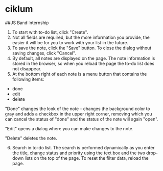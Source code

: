 # ciklum

##JS Band Internship

1. To start with to-do list, click "Create".
2. Not all fields are required, but the more information you provide, the easier it will be for you to work with your list in the future.
3. To save the note, click the "Save" button. To close the dialog without saving changes, click "Cancel".
4. By default, all notes are displayed on the page.
The note information is stored in the browser, so when you reload the page the to-do list does not disappear.
5. At the bottom right of each note is a menu button that contains the following items:
  - done
  - edit
  - delete
  
"Done" changes the look of the note - changes the background color to gray and adds a checkbox in the upper right corner, removing which you can cancel the status of "done" and the status of the note will again "open".

"Edit" opens a dialog where you can make changes to the note.

"Delete" deletes the note.

6. Search in to-do list.
The search is performed dynamically as you enter the title, change status and priority using the text box and the two drop-down lists on the top of the page.
To reset the filter data, reload the page.
